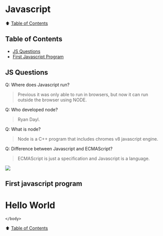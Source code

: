 # Javascript

⬆️ [Table of Contents](#table-of-contents)

## Table of Contents

- [JS Questions](#js-questions)
- [First Javascript Program](#first-javascript-program)
  <!-- Table of Contents -->

## JS Questions

Q: Where does Javascript run?

> Previous it was only able to run in browsers, but now it can run outside the browser using NODE.

Q: Who developed node?

> Ryan Dayl.

Q: What is node?

> Node is a C++ program that includes chromes v8 javascript engine.

Q: Difference between Javascript and ECMAScript?

> ECMAScript is just a specification and Javascript is a language.

<img src="https://i.imgur.com/dm8xwYN.png" />

## First javascript program

<!DOCTYPE html>
<html lang="en">
	<head>
		<meta charset="UTF-8" />
		<meta name="viewport" content="width=device-width, initial-scale=1.0" />
		<title>Document</title>
	</head>
	<body>
		<h1>Hello World</h1>
		<script>
			// First javascript program
			console.log('Hello World!');
		</script>

    </body>

</html>

⬆️ [Table of Contents](#table-of-contents)
